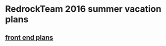 # RedrockTeam 2016 summer vacation plans

## [front end plans](https://github.com/RedrockTeam/2016_summer_plan/blob/master/FE_plans.md)

